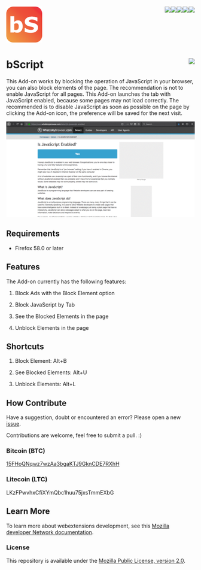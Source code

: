 [<img align="right" src="https://img.shields.io/github/issues/jhonatasrm/bScript.svg">](https://github.com/jhonatasrm/bScripts/issues)
[<img align="right" src="https://img.shields.io/github/license/jhonatasrm/bScript.svg">](https://github.com/jhonatasrm/bScript/blob/master/LICENSE)
[<img align="right" src="https://img.shields.io/github/forks/jhonatasrm/bScript.svg">]()
[<img align="right" src="https://img.shields.io/github/stars/jhonatasrm/bScript.svg">]()
[<img align="right" src="https://img.shields.io/github/release/jhonatasrm/bScript.svg">](https://github.com/jhonatasrm/bScript/releases)
![bScript](bScript.png)

# bScript [<img align="right" src="https://addons.cdn.mozilla.net/static/img/addons-buttons/AMO-button_2.png">](https://addons.mozilla.org/en-US/firefox/addon/bScript/)

This Add-on works by blocking the operation of JavaScript in your browser, you can also block elements of the page. The recommendation is not to enable JavaScript for all pages. This Add-on launches the tab with JavaScript enabled, because some pages may not load correctly. The recommended is to disable JavaScript as soon as possible on the page by clicking the Add-on icon, the preference will be saved for the next visit.

![bScript Screenshot](bScript.gif)



## Requirements
* Firefox 58.0 or later

## Features
The Add-on currently has the following features:

1. Block Ads with the Block Element option

2. Block JavaScript by Tab

3. See the Blocked Elements in the page

4. Unblock Elements in the page

## Shortcuts
1. Block Element: Alt+B

2. See Blocked Elements: Alt+U

3. Unblock Elements: Alt+L

## How Contribute
Have a suggestion, doubt or encountered an error? Please open a new [issue](https://github.com/jhonatasrm/bScript/issues).

Contributions are welcome, feel free to submit a pull. :)

### Bitcoin (BTC)
[15FHoQNqwz7wzAa3bgaKTJ9GknCDE7RXhH](https://www.blockchain.com/btc/address/15FHoQNqwz7wzAa3bgaKTJ9GknCDE7RXhH)
### Litecoin (LTC)
LKzFPwvhxCfiXYmQbc1huu75jxsTmmEXbG

## Learn More
To learn more about webextensions development, see this [Mozilla developer Network documentation](https://developer.mozilla.org/en-US/Add-ons/WebExtensions).

### License
This repository is available under the [Mozilla Public License, version 2.0](https://github.com/jhonatasrm/bScript/blob/master/LICENSE).
